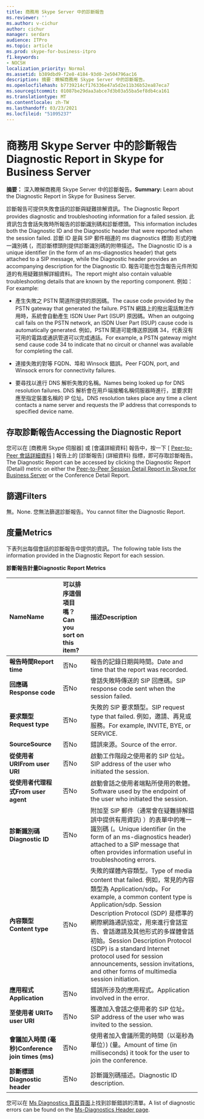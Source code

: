 ```yaml
---
title: 商務用 Skype Server 中的診斷報告
ms.reviewer: ''
ms.author: v-cichur
author: cichur
manager: serdars
audience: ITPro
ms.topic: article
ms.prod: skype-for-business-itpro
f1.keywords:
- NOCSH
localization_priority: Normal
ms.assetid: b389dbd9-f2e8-4184-93d0-2e504796ac16
description: 摘要：瞭解商務用 Skype Server 中的診斷報告。
ms.openlocfilehash: b7739214cf176336e47a5d2e11b36b52ea87eca7
ms.sourcegitcommit: 01087be29daa3abce7d3b03a55ba5ef8db4ca161
ms.translationtype: MT
ms.contentlocale: zh-TW
ms.lasthandoff: 03/23/2021
ms.locfileid: "51095237"
---
```

# <a name="diagnostic-report-in-skype-for-business-server"></a><span data-ttu-id="6fe61-103">商務用 Skype Server 中的診斷報告</span><span class="sxs-lookup"><span data-stu-id="6fe61-103">Diagnostic Report in Skype for Business Server</span></span>
 
<span data-ttu-id="6fe61-104">**摘要：** 深入瞭解商務用 Skype Server 中的診斷報告。</span><span class="sxs-lookup"><span data-stu-id="6fe61-104">**Summary:** Learn about the Diagnostic Report in Skype for Business Server.</span></span>
  
<span data-ttu-id="6fe61-105">診斷報告可提供失敗會話的診斷與疑難排解資訊。</span><span class="sxs-lookup"><span data-stu-id="6fe61-105">The Diagnostic Report provides diagnostic and troubleshooting information for a failed session.</span></span> <span data-ttu-id="6fe61-106">此資訊包含會話失敗時所報告的診斷識別碼和診斷標頭。</span><span class="sxs-lookup"><span data-stu-id="6fe61-106">This information includes both the Diagnostic ID and the Diagnostic header that were reported when the session failed.</span></span> <span data-ttu-id="6fe61-107">診斷 ID 是與 SIP 郵件相連的 ms diagnostics 標頭) 形式的唯一識別碼 (，而診斷標頭則提供診斷識別碼的附帶描述。</span><span class="sxs-lookup"><span data-stu-id="6fe61-107">The Diagnostic ID is a unique identifier (in the form of an ms-diagnostics header) that gets attached to a SIP message, while the Diagnostic header provides an accompanying description for the Diagnostic ID.</span></span> <span data-ttu-id="6fe61-108">報告可能也包含報告元件所知道的有用疑難排解詳細資料。</span><span class="sxs-lookup"><span data-stu-id="6fe61-108">The report might also contain valuable troubleshooting details that are known by the reporting component.</span></span> <span data-ttu-id="6fe61-109">例如：</span><span class="sxs-lookup"><span data-stu-id="6fe61-109">For example:</span></span>
  
- <span data-ttu-id="6fe61-110">產生失敗之 PSTN 閘道所提供的原因碼。</span><span class="sxs-lookup"><span data-stu-id="6fe61-110">The cause code provided by the PSTN gateway that generated the failure.</span></span> <span data-ttu-id="6fe61-111">PSTN 網路上的撥出電話無法作用時，系統會自動產生 ISDN User Part (ISUP) 原因碼。</span><span class="sxs-lookup"><span data-stu-id="6fe61-111">When an outgoing call fails on the PSTN network, an ISDN User Part (ISUP) cause code is automatically generated.</span></span> <span data-ttu-id="6fe61-112">例如，PSTN 閘道可能傳送原因碼 34，代表沒有可用的電路或通訊管道可以完成通話。</span><span class="sxs-lookup"><span data-stu-id="6fe61-112">For example, a PSTN gateway might send cause code 34 to indicate that no circuit or channel was available for completing the call.</span></span>
    
- <span data-ttu-id="6fe61-113">連接失敗的對等 FQDN、埠和 Winsock 錯誤。</span><span class="sxs-lookup"><span data-stu-id="6fe61-113">Peer FQDN, port, and Winsock errors for connectivity failures.</span></span>
    
- <span data-ttu-id="6fe61-114">要尋找以進行 DNS 解析失敗的名稱。</span><span class="sxs-lookup"><span data-stu-id="6fe61-114">Names being looked up for DNS resolution failures.</span></span> <span data-ttu-id="6fe61-115">DNS 解析會在用戶端接觸名稱伺服器時進行，並要求對應至指定裝置名稱的 IP 位址。</span><span class="sxs-lookup"><span data-stu-id="6fe61-115">DNS resolution takes place any time a client contacts a name server and requests the IP address that corresponds to specified device name.</span></span>
    
## <a name="accessing-the-diagnostic-report"></a><span data-ttu-id="6fe61-116">存取診斷報告</span><span class="sxs-lookup"><span data-stu-id="6fe61-116">Accessing the Diagnostic Report</span></span>

<span data-ttu-id="6fe61-117">您可以在 [商務用 Skype 伺服器] 或 [會議詳細資料] 報告中，按一下 [ [Peer-to-Peer 會話詳細資料](peer-to-peer-session-detail-report.md) ] 報告上的 [診斷報告] (詳細資料) 指標，即可存取診斷報告。</span><span class="sxs-lookup"><span data-stu-id="6fe61-117">The Diagnostic Report can be accessed by clicking the Diagnostic Report (Detail) metric on either the [Peer-to-Peer Session Detail Report in Skype for Business Server](peer-to-peer-session-detail-report.md) or the Conference Detail Report.</span></span>
  
## <a name="filters"></a><span data-ttu-id="6fe61-118">篩選</span><span class="sxs-lookup"><span data-stu-id="6fe61-118">Filters</span></span>

<span data-ttu-id="6fe61-119">無。</span><span class="sxs-lookup"><span data-stu-id="6fe61-119">None.</span></span> <span data-ttu-id="6fe61-120">您無法篩選診斷報告。</span><span class="sxs-lookup"><span data-stu-id="6fe61-120">You cannot filter the Diagnostic Report.</span></span>
  
## <a name="metrics"></a><span data-ttu-id="6fe61-121">度量</span><span class="sxs-lookup"><span data-stu-id="6fe61-121">Metrics</span></span>

<span data-ttu-id="6fe61-122">下表列出每個會話的診斷報告中提供的資訊。</span><span class="sxs-lookup"><span data-stu-id="6fe61-122">The following table lists the information provided in the Diagnostic Report for each session.</span></span>
  
<span data-ttu-id="6fe61-123">**診斷報告計量**</span><span class="sxs-lookup"><span data-stu-id="6fe61-123">**Diagnostic Report Metrics**</span></span>

|<span data-ttu-id="6fe61-124">**Name**</span><span class="sxs-lookup"><span data-stu-id="6fe61-124">**Name**</span></span>|<span data-ttu-id="6fe61-125">**可以排序這個項目嗎？**</span><span class="sxs-lookup"><span data-stu-id="6fe61-125">**Can you sort on this item?**</span></span>|<span data-ttu-id="6fe61-126">**描述**</span><span class="sxs-lookup"><span data-stu-id="6fe61-126">**Description**</span></span>|
|:-----|:-----|:-----|
|<span data-ttu-id="6fe61-127">**報告時間**</span><span class="sxs-lookup"><span data-stu-id="6fe61-127">**Report time**</span></span> <br/> |<span data-ttu-id="6fe61-128">否</span><span class="sxs-lookup"><span data-stu-id="6fe61-128">No</span></span>  <br/> |<span data-ttu-id="6fe61-129">報告的記錄日期與時間。</span><span class="sxs-lookup"><span data-stu-id="6fe61-129">Date and time that the report was recorded.</span></span>  <br/> |
|<span data-ttu-id="6fe61-130">**回應碼**</span><span class="sxs-lookup"><span data-stu-id="6fe61-130">**Response code**</span></span> <br/> |<span data-ttu-id="6fe61-131">否</span><span class="sxs-lookup"><span data-stu-id="6fe61-131">No</span></span>  <br/> |<span data-ttu-id="6fe61-132">會話失敗時傳送的 SIP 回應碼。</span><span class="sxs-lookup"><span data-stu-id="6fe61-132">SIP response code sent when the session failed.</span></span>  <br/> |
|<span data-ttu-id="6fe61-133">**要求類型**</span><span class="sxs-lookup"><span data-stu-id="6fe61-133">**Request type**</span></span> <br/> |<span data-ttu-id="6fe61-134">否</span><span class="sxs-lookup"><span data-stu-id="6fe61-134">No</span></span>  <br/> |<span data-ttu-id="6fe61-135">失敗的 SIP 要求類型。</span><span class="sxs-lookup"><span data-stu-id="6fe61-135">SIP request type that failed.</span></span> <span data-ttu-id="6fe61-136">例如，邀請、再見或服務。</span><span class="sxs-lookup"><span data-stu-id="6fe61-136">For example, INVITE, BYE, or SERVICE.</span></span>  <br/> |
|<span data-ttu-id="6fe61-137">**Source**</span><span class="sxs-lookup"><span data-stu-id="6fe61-137">**Source**</span></span> <br/> |<span data-ttu-id="6fe61-138">否</span><span class="sxs-lookup"><span data-stu-id="6fe61-138">No</span></span>  <br/> |<span data-ttu-id="6fe61-139">錯誤來源。</span><span class="sxs-lookup"><span data-stu-id="6fe61-139">Source of the error.</span></span>  <br/> |
|<span data-ttu-id="6fe61-140">**從使用者 URI**</span><span class="sxs-lookup"><span data-stu-id="6fe61-140">**From user URI**</span></span> <br/> |<span data-ttu-id="6fe61-141">否</span><span class="sxs-lookup"><span data-stu-id="6fe61-141">No</span></span>  <br/> |<span data-ttu-id="6fe61-142">啟動工作階段之使用者的 SIP 位址。</span><span class="sxs-lookup"><span data-stu-id="6fe61-142">SIP address of the user who initiated the session.</span></span>  <br/> |
|<span data-ttu-id="6fe61-143">**從使用者代理程式**</span><span class="sxs-lookup"><span data-stu-id="6fe61-143">**From user agent**</span></span> <br/> |<span data-ttu-id="6fe61-144">否</span><span class="sxs-lookup"><span data-stu-id="6fe61-144">No</span></span>  <br/> |<span data-ttu-id="6fe61-145">啟動會話之使用者端點所使用的軟體。</span><span class="sxs-lookup"><span data-stu-id="6fe61-145">Software used by the endpoint of the user who initiated the session.</span></span>  <br/> |
|<span data-ttu-id="6fe61-146">**診斷識別碼**</span><span class="sxs-lookup"><span data-stu-id="6fe61-146">**Diagnostic ID**</span></span> <br/> |<span data-ttu-id="6fe61-147">否</span><span class="sxs-lookup"><span data-stu-id="6fe61-147">No</span></span>  <br/> |<span data-ttu-id="6fe61-148">附加至 SIP 郵件（通常會在疑難排解錯誤中提供有用資訊) ）的表單中的唯一識別碼 (。</span><span class="sxs-lookup"><span data-stu-id="6fe61-148">Unique identifier (in the form of an ms-diagnostics header) attached to a SIP message that often provides information useful in troubleshooting errors.</span></span>  <br/> |
|<span data-ttu-id="6fe61-149">**內容類型**</span><span class="sxs-lookup"><span data-stu-id="6fe61-149">**Content type**</span></span> <br/> |<span data-ttu-id="6fe61-150">否</span><span class="sxs-lookup"><span data-stu-id="6fe61-150">No</span></span>  <br/> |<span data-ttu-id="6fe61-151">失敗的媒體內容類型。</span><span class="sxs-lookup"><span data-stu-id="6fe61-151">Type of media content that failed.</span></span> <span data-ttu-id="6fe61-152">例如，常見的內容類型為 Application/sdp。</span><span class="sxs-lookup"><span data-stu-id="6fe61-152">For example, a common content type is Application/sdp.</span></span> <span data-ttu-id="6fe61-153">Session Description Protocol (SDP) 是標準的網際網路通訊協定，用來進行會話宣告、會話邀請及其他形式的多媒體會話初始。</span><span class="sxs-lookup"><span data-stu-id="6fe61-153">Session Description Protocol (SDP) is a standard Internet protocol used for session announcements, session invitations, and other forms of multimedia session initiation.</span></span>  <br/> |
|<span data-ttu-id="6fe61-154">**應用程式**</span><span class="sxs-lookup"><span data-stu-id="6fe61-154">**Application**</span></span> <br/> |<span data-ttu-id="6fe61-155">否</span><span class="sxs-lookup"><span data-stu-id="6fe61-155">No</span></span>  <br/> |<span data-ttu-id="6fe61-156">錯誤所涉及的應用程式。</span><span class="sxs-lookup"><span data-stu-id="6fe61-156">Application involved in the error.</span></span>  <br/> |
|<span data-ttu-id="6fe61-157">**至使用者 URI**</span><span class="sxs-lookup"><span data-stu-id="6fe61-157">**To user URI**</span></span> <br/> |<span data-ttu-id="6fe61-158">否</span><span class="sxs-lookup"><span data-stu-id="6fe61-158">No</span></span>  <br/> |<span data-ttu-id="6fe61-159">獲邀加入會話之使用者的 SIP 位址。</span><span class="sxs-lookup"><span data-stu-id="6fe61-159">SIP address of the user who was invited to the session.</span></span>  <br/> |
|<span data-ttu-id="6fe61-160">**會議加入時間 (毫秒)**</span><span class="sxs-lookup"><span data-stu-id="6fe61-160">**Conference join times (ms)**</span></span> <br/> |<span data-ttu-id="6fe61-161">否</span><span class="sxs-lookup"><span data-stu-id="6fe61-161">No</span></span>  <br/> |<span data-ttu-id="6fe61-162">使用者加入會議所需的時間（以毫秒為單位）)  (量。</span><span class="sxs-lookup"><span data-stu-id="6fe61-162">Amount of time (in milliseconds) it took for the user to join the conference.</span></span>  <br/> |
|<span data-ttu-id="6fe61-163">**診斷標頭**</span><span class="sxs-lookup"><span data-stu-id="6fe61-163">**Diagnostic header**</span></span> <br/> |<span data-ttu-id="6fe61-164">否</span><span class="sxs-lookup"><span data-stu-id="6fe61-164">No</span></span>  <br/> |<span data-ttu-id="6fe61-165">診斷識別碼描述。</span><span class="sxs-lookup"><span data-stu-id="6fe61-165">Diagnostic ID description.</span></span>  <br/> |
   
<span data-ttu-id="6fe61-166">您可以在 [Ms Diagnostics 頁首頁面](/openspecs/office_protocols/ms-ocer/f6787b39-0842-43ca-94a2-6afadda5f0a3)上找到診斷錯誤的清單。</span><span class="sxs-lookup"><span data-stu-id="6fe61-166">A list of diagnostic errors can be found on the [Ms-Diagnostics Header page](/openspecs/office_protocols/ms-ocer/f6787b39-0842-43ca-94a2-6afadda5f0a3).</span></span>

